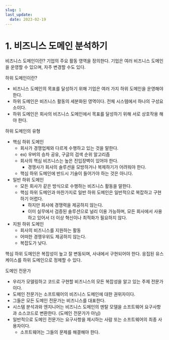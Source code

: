 ```yaml
---
slug: 1
last_update:
  date: 2023-02-19
---
```


# 1. 비즈니스 도메인 분석하기

비즈니스 도메인이란? 기업의 주요 활동 영역을 정의한다.
기업은 여러 비즈니스 도메인을 운영할 수 있으며, 자주 변경할 수도 있다.

하위 도메인이란?

- 비즈니스 도메인의 목표를 달성하기 위해 기업은 여러 가지 하위 도메인을 운영해야 한다.
- 하위 도메인은 비즈니스 활동의 세분화된 영역이다. 전체 시스템에서 하나의 구성요소이다.
- 하위 도메인은 회사의 비즈니스 도메인에서 목표를 달성하기 위해 서로 상호작용 해야 한다.

하위 도메인의 유형

- 핵심 하위 도메인
  - 회사가 경쟁업체와 다르게 수행하고 있는 것을 말한다.
  - ex) 우버의 승차 공유, 구글의 검색 순위 알고리즘
  - 회사의 핵심 비즈니스는 높은 진입장벽이 있어야 한다.
    - 경쟁사가 회사의 솔루션을 모방하거나 복제하기가 어려워야 한다.
  - 핵심 하위 도메인에 반드시 기술이 들어가야 하는 것은 아니다.
- 일반 하위 도메인
  - 모든 회사가 같은 방식으로 수행하는 비즈니스 활동을 말한다.
  - 핵심 하위 도메인과 마찬가지로 일반 하위 도메인은 일반적으로 복잡하고 구현하기 어렵다.
    - 하지만 회사에 경쟁력을 제공하지 않는다.
    - 이미 실무에서 검증된 솔루션으로 널리 이용 가능하며, 모든 회사에서 사용하고 있어서 더 이상 혁신이나 최적화가 필요하지 않다.
- 지원 하위 도메인
  - 회사의 비즈니스를 지원하는 활동
  - 어떠한 경쟁우위도 제공하지 않는다.
  - 복잡도가 낮다.

핵심 하위 도메인은 복잡성이 높고 잘 변동되며, 사내에서 구현되어야 한다.
응집된 유스케이스를 하위 도메인으로 정제할 수 있다.

도메인 전문가

- 우리가 모델링하고 코드로 구현할 비즈니스의 모든 복잡성을 알고 있는 주제 전문가이다.
- 도메인 전문가는 소프트웨어의 비즈니스 도메인에 대한 권위자이다.
- 그들은 모든 도메인 전문가는 비즈니스를 대표한다.
- 시스템 분석과와 엔지니어는 비즈니스 도메인의 멘탈 모델을 소프트웨어 요구사항과 소스코드로 변환한다. (도메인 전문가가 아님)
- 일반적으로 도메인 전문가는 요구사항을 제시하는 사람 또는 소프트웨어의 최종 사용자이다.
  - 소프트웨어는 그들의 문제를 해결해야 한다.

